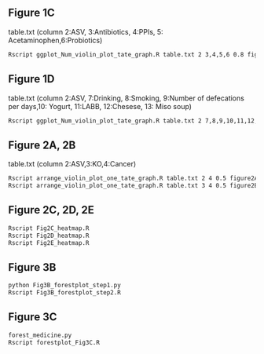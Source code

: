 ## Figure 1C
table.txt (column 2:ASV, 3:Antibiotics, 4:PPIs, 5: Acetaminophen,6:Probiotics)

```sh
Rscript ggplot_Num_violin_plot_tate_graph.R table.txt 2 3,4,5,6 0.8 figure1C.pdf
```

## Figure 1D
table.txt (column 2:ASV, 7:Drinking, 8:Smoking, 9:Number of defecations per days,10: Yogurt, 11:LABB, 12:Chesese, 13: Miso soup)

```sh
Rscript ggplot_Num_violin_plot_tate_graph.R table.txt 2 7,8,9,10,11,12,13 0.8 figure1D.pdf
```

## Figure 2A, 2B

table.txt (column 2:ASV,3:KO,4:Cancer)

```sh
Rscript arrange_violin_plot_one_tate_graph.R table.txt 2 4 0.5 figure2A.pdf
Rscript arrange_violin_plot_one_tate_graph.R table.txt 3 4 0.5 figure2B.pdf
```

## Figure 2C, 2D, 2E

```sh
Rscript Fig2C_heatmap.R
Rscript Fig2D_heatmap.R
Rscript Fig2E_heatmap.R
```

## Figure 3B

```sh
python Fig3B_forestplot_step1.py
Rscript Fig3B_forestplot_step2.R
```

## Figure 3C

```sh
forest_medicine.py
Rscript forestplot_Fig3C.R
```
